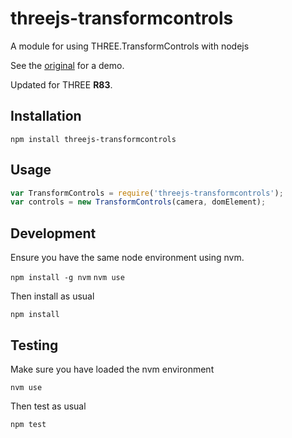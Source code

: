 # threejs-transformcontrols

A module for using THREE.TransformControls with nodejs

See the [original](http://threejs.org/examples/#misc_controls_transform) for
a demo.

Updated for THREE __R83__.

## Installation

`npm install threejs-transformcontrols`

## Usage

```javascript
var TransformControls = require('threejs-transformcontrols');
var controls = new TransformControls(camera, domElement);
```

## Development

Ensure you have the same node environment using nvm.

`npm install -g nvm`
`nvm use`

Then install as usual

`npm install`

## Testing

Make sure you have loaded the nvm environment

`nvm use`

Then test as usual

`npm test`

